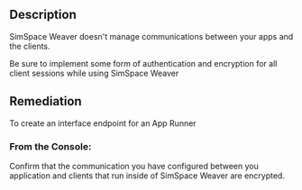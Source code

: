 ## Description

SimSpace Weaver doesn't manage communications between your apps and the clients.

Be sure to implement some form of authentication and encryption for all client sessions while using SimSpace Weaver

## Remediation

To create an interface endpoint for an App Runner

### From the Console:

Confirm that the communication you have configured between you application and clients that run inside of SimSpace Weaver are encrypted.